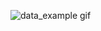 ![data_example gif]([https://github.com/ruxinzh/Deep_RSA_DOA/blob/main/real_World_DOA_dataset/fig/example.gif])
